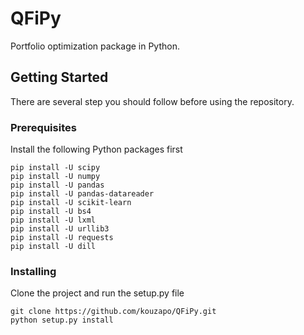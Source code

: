 # QFiPy
Portfolio optimization package in Python.

## Getting Started
There are several step you should follow before using the repository.

### Prerequisites
Install the following Python packages first

```
pip install -U scipy
pip install -U numpy
pip install -U pandas
pip install -U pandas-datareader
pip install -U scikit-learn
pip install -U bs4
pip install -U lxml
pip install -U urllib3
pip install -U requests
pip install -U dill
```

### Installing
Clone the project and run the setup.py file

```
git clone https://github.com/kouzapo/QFiPy.git
python setup.py install
```
